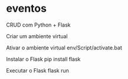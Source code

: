 # eventos
CRUD com Python + Flask

Criar um ambiente virtual

Ativar o ambiente virtual
  env/Script/activate.bat

Instalar o Flask
  pip install flask

Executar o Flask
  flask run
